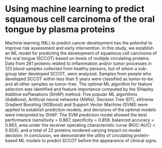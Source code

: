 # Using machine learning to predict squamous cell carcinoma of the oral tongue by plasma proteins

Machine learning (ML) to predict cancer development has the potential to improve risk assessment and early intervention. In this study, we establish an ML model for predicting the development of squamous cell carcinoma of the oral tongue (SCCOT) based on levels of multiple circulating proteins. Data from 261 proteins related to inflammation and/or tumor processes in 123 blood samples collected from healthy persons, but of whom a sub-group later developed SCCOT, were analyzed. Samples from people who developed SCCOT within less than 5 years were classified as tumor-to-be and all other samples as tumor-free. The optimal ML algorithm for feature selection was identified and feature importance computed by the SHapley Additive exPlanations (SHAP) method. Five popular ML algorithms (AdaBoost, Artificial neural networks (ANNs), Decision Tree (DT), eXtreme Gradient Boosting (XGBoost) and Support Vector Machine (SVM)) were applied to establish prediction models, and decisions of the optimal models were interpreted by SHAP. The SVM prediction model showed the best performance (sensitivity = 0.867, specificity = 0.859, balanced accuracy = 0.863, area under the receiver operating characteristic curve (ROC-AUC) = 0.924), and a total of 22 proteins rendered varying impact on model decision. In conclusion, we demonstrate the utility of circulating protein-based ML models to predict SCCOT before the appearance of clinical signs.
